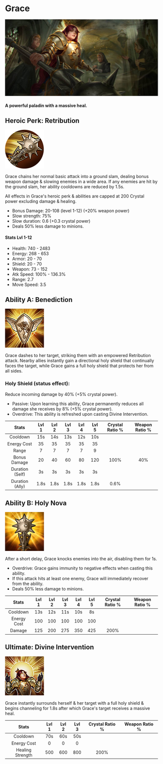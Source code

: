 # Grace

![](../../.gitbook/assets/image%20%28386%29.png)

#### A powerful paladin with a massive heal.

## Heroic Perk: Retribution

![Retribution](../../.gitbook/assets/image%20%28192%29.png)

Grace chains her normal basic attack into a ground slam, dealing bonus weapon damage & slowing enemies in a wide area. If any enemies are hit by the ground slam, her ability cooldowns are reduced by 1.5s.

All effects in Grace's heroic perk & abilities are capped at 200 Crystal power excluding damage & healing.

* Bonus Damage: 20-108 \(level 1-12\) \(+20% weapon power\)
* Slow strength: 75%
* Slow duration: 0.6 \(+0.3 crystal power\)
* Deals 50% less damage to minions.

#### Stats Lvl 1-12

* Health: 740 - 2483
* Energy: 268 - 653
* Armor: 20 - 70
* Shield: 20 - 70
* Weapon: 73 - 152
* Atk Speed: 100% - 136.3%
* Range: 2.7
* Move Speed: 3.5

## Ability A: Benediction

![Benediction](../../.gitbook/assets/image%20%28325%29.png)

Grace dashes to her target, striking them with an empowered Retribution attack. Nearby allies instantly gain a directional holy shield that continually faces the target, while Grace gains a full holy shield that protects her from all sides.

### Holy Shield \(status effect\):

Reduce incoming damage by 40% \(+5% crystal power\).

* Passive: Upon learning this ability, Grace permanently reduces all damage she receives by 8% \(+5% crystal power\).
* Overdrive: This ability is refreshed upon casting Divine Intervention.

| Stats | Lvl 1 | Lvl 2 | Lvl 3 | Lvl 4 | Lvl 5 | Crystal      Ratio % | Weapon     Ratio % |
| :---: | :---: | :---: | :---: | :---: | :---: | :---: | :---: |
| Cooldown | 15s | 14s | 13s | 12s | 10s |  |  |
| Energy       Cost | 35 | 35 | 35 | 35 | 35 |  |  |
| Range | 7 | 7 | 7 | 7 | 9 |  |  |
| Bonus        Damage | 20 | 40 | 60 | 80 | 120 | 100% | 40% |
| Duration   \(Self\) | 3s | 3s | 3s | 3s | 3s |  |  |
| Duration   \(Ally\) | 1.8s | 1.8s | 1.8s | 1.8s | 1.8s | 0.6% |  |

## Ability B: Holy Nova

![Holy Nova](../../.gitbook/assets/image%20%2811%29.png)

After a short delay, Grace knocks enemies into the air, disabling them for 1s.

* Overdrive: Grace gains immunity to negative effects when casting this ability.
* If this attack hits at least one enemy, Grace will immediately recover from the ability.
* Deals 50% less damage to minions.

| Stats | Lvl 1 | Lvl 2 | Lvl 3 | Lvl 4 | Lvl 5 | Crystal      Ratio % | Weapon     Ratio % |
| :---: | :---: | :---: | :---: | :---: | :---: | :---: | :---: |
| Cooldown | 13s | 12s | 11s | 10s | 8s |  |  |
| Energy       Cost | 100 | 100 | 100 | 100 | 100 |  |  |
| Damage | 125 | 200 | 275 | 350 | 425 | 200% |  |

## Ultimate: Divine Intervention

![Divine Intervention](../../.gitbook/assets/image%20%28130%29.png)

Grace instantly surrounds herself & her target with a full holy shield & begins channeling for 1.8s after which Grace's target receives a massive heal.

| Stats | Lvl 1 | Lvl 2 | Lvl 3 | Crystal Ratio % | Weapon Ratio % |
| :---: | :---: | :---: | :---: | :---: | :---: |
| Cooldown | 70s | 60s | 50s |  |  |
| Energy Cost | 0 | 0 | 0 |  |  |
| Healing Strength | 500 | 600 | 800 | 200% |  |

